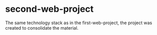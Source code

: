 # second-web-project

The same technology stack as in the first-web-project, the project was created to consolidate the material.
